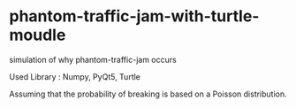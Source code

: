 # phantom-traffic-jam-with-turtle-moudle
 simulation of why phantom-traffic-jam occurs

Used Library : Numpy, PyQt5, Turtle

Assuming that the probability of breaking is based on a Poisson distribution.



